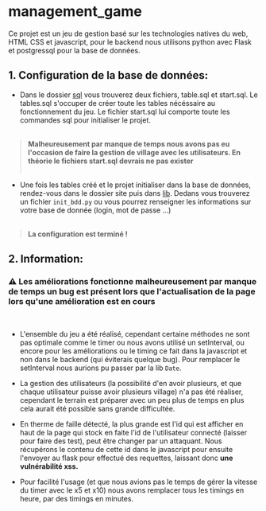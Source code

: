 # management_game

Ce projet est un jeu de gestion basé sur les technologies natives du web, HTML CSS et javascript, pour le backend nous utilisons python avec Flask et postgressql pour la base de données.

## 1. Configuration de la base de données:

- Dans le dossier [sql](https://github.com/LeSeulMano/management_game/tree/main/sql) vous trouverez deux fichiers, table.sql et start.sql. Le tables.sql s'occuper de créer toute les tables nécéssaire au fonctionnement du jeu. Le fichier start.sql lui comporte toute les commandes sql pour initialiser le projet. <br><br>

>__Malheureusement par manque de temps nous avons pas eu l'occasion de faire la gestion de village avec les utilisateurs. En théorie le fichiers start.sql devrais ne pas exister__<br><br>

- Une fois les tables créé et le projet initialiser dans la base de données, rendez-vous dans le dossier site puis dans [lib](https://github.com/LeSeulMano/management_game/tree/main/site/lib). Dedans vous trouverez un fichier ```init_bdd.py``` ou vous pourrez renseigner les informations sur votre base de donnée (login, mot de passe ...) <br><br>

>__La configuration est terminé !__

## 2. Information:

 ### ⚠️ Les améliorations fonctionne malheureusement par manque de temps un bug est présent lors que l'actualisation de la page lors qu'une amélioration est en cours
 <br>
 
 - L'ensemble du jeu a été réalisé, cependant certaine méthodes ne sont pas optimale comme le timer ou nous avons utilisé un setInterval, ou encore pour les améliorations ou le timing ce fait dans la javascript et non dans le backend (qui éviterais quelque bug). Pour remplacer le setInterval nous aurions pu passer par la lib ```Date```.<br>
   
 - La gestion des utilisateurs (la possibilité d'en avoir plusieurs, et que chaque utilisateur puisse avoir plusieurs village) n'a pas été réaliser, cependant le terrain est préparer avec un peu plus de temps en plus cela aurait été possible sans grande difficultée. <br>
 - En therme de faille détecté, la plus grande est l'id qui est afficher en haut de la page qui stock en faite l'id de l'utilisateur connecté (laisser pour faire des test), peut être changer par un attaquant. Nous récupérons le contenu de cette id dans le javascript pour ensuite l'envoyer au flask pour effectué des requettes, laissant donc __une vulnérabilité xss.__ <br>
 - Pour facilité l'usage (et que nous avions pas le temps de gérer la vitesse du timer avec le x5 et x10) nous avons remplacer tous les timings en heure, par des timings en minutes.
